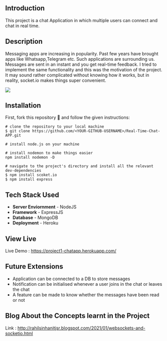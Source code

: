 ## Introduction

This project is a chat Application in which multiple users can connect and chat in real time.

## Description
Messaging apps are increasing in popularity. Past few years have brought apps like Whatsapp,Telegram etc. Such applications are surrounding us. Messages are sent in an instant and you get real-time feedback. I tried to implement the same functionality and this was the motivation of the project.
It may sound rather complicated without knowing how it works, but in reality, socket.io makes things super convenient. 

<img src="https://github.com/rahil-1407/Real-Time-Chat-APP/blob/main/ScreenShots/Screenshot%20(84).png" align="center"></img>

## Installation

First, fork this repository 🍴 and follow the given instructions:
```
# clone the repository to your local machine
$ git clone https://github.com/<YOUR-GITHUB-USERNAME>/Real-Time-Chat-APP.git

# install node.js on your machine

# install nodemon to make things easier
npm install nodemon -D

# navigate to the project's directory and install all the relevant dev-dependencies
$ npm install scoket.io
$ npm install express
```

## Tech Stack Used
- **Server Enviornment** - NodeJS
- **Framework** - ExpressJS
- **Database** - MongoDB
- **Deployment** - Heroku

## View Live
Live Demo : https://project1-chatapp.herokuapp.com/

## Future Extensions
- Application can be connected to a DB to store messages
- Notification can be initialised whenever a user joins in the chat or leaves the chat
- A feature can be made to know whether the messages have been read or not

## Blog About the Concepts learnt in the Project
Link : http://rahilsinhanitjsr.blogspot.com/2021/01/websockets-and-socketio.html

